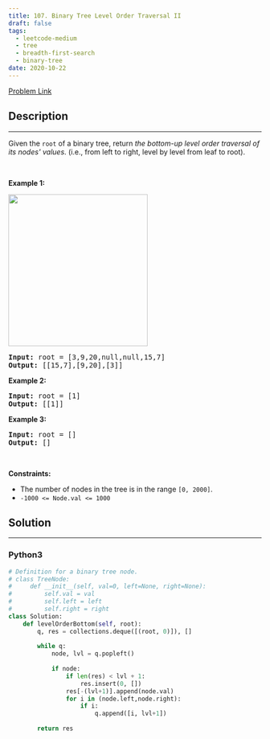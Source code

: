 ```yaml
---
title: 107. Binary Tree Level Order Traversal II
draft: false
tags: 
  - leetcode-medium
  - tree
  - breadth-first-search
  - binary-tree
date: 2020-10-22
---
```


[Problem Link](https://leetcode.com/problems/binary-tree-level-order-traversal-ii/)

## Description

---
<p>Given the <code>root</code> of a binary tree, return <em>the bottom-up level order traversal of its nodes&#39; values</em>. (i.e., from left to right, level by level from leaf to root).</p>

<p>&nbsp;</p>
<p><strong class="example">Example 1:</strong></p>
<img alt="" src="https://assets.leetcode.com/uploads/2021/02/19/tree1.jpg" style="width: 277px; height: 302px;" />
<pre>
<strong>Input:</strong> root = [3,9,20,null,null,15,7]
<strong>Output:</strong> [[15,7],[9,20],[3]]
</pre>

<p><strong class="example">Example 2:</strong></p>

<pre>
<strong>Input:</strong> root = [1]
<strong>Output:</strong> [[1]]
</pre>

<p><strong class="example">Example 3:</strong></p>

<pre>
<strong>Input:</strong> root = []
<strong>Output:</strong> []
</pre>

<p>&nbsp;</p>
<p><strong>Constraints:</strong></p>

<ul>
	<li>The number of nodes in the tree is in the range <code>[0, 2000]</code>.</li>
	<li><code>-1000 &lt;= Node.val &lt;= 1000</code></li>
</ul>


## Solution

---
### Python3
``` py title='binary-tree-level-order-traversal-ii'
# Definition for a binary tree node.
# class TreeNode:
#     def __init__(self, val=0, left=None, right=None):
#         self.val = val
#         self.left = left
#         self.right = right
class Solution:
    def levelOrderBottom(self, root):
        q, res = collections.deque([(root, 0)]), []
        
        while q:
            node, lvl = q.popleft()
            
            if node:
                if len(res) < lvl + 1:
                    res.insert(0, [])
                res[-(lvl+1)].append(node.val)
                for i in (node.left,node.right):
                    if i:
                        q.append([i, lvl+1])
                
        return res
```

